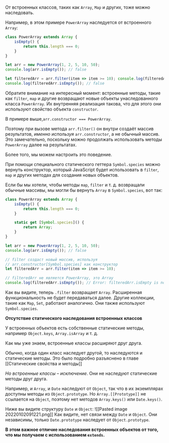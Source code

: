 От встроенных классов, таких как `Array`, `Map` и других, тоже можно наследовать.

Например, в этом примере `PowerArray` наследуется от встроенного `Array`:
```js
class PowerArray extends Array {
	isEmpty() {
		return this.length === 0;
	}
}

let arr = new PowerArray(1, 2, 5, 10, 50);
console.log(arr.isEmpty()); // false

let filteredArr = arr.filter(item => item >= 10); console.log(filteredArr); // 10, 50 
console.log(filteredArr.isEmpty()); // false
```

Обратите внимание на интересный момент: встроенные методы, такие как `filter`, `map` и другие возвращают новые объекты унаследованного класса `PowerArray`. Их внутренняя реализация такова, что для этого они используют свойство объекта `constructor`.

В примере выше,`arr.constructor === PowerArray`.

Поэтому при вызове метода `arr.filter()` он внутри создаёт массив результатов, *именно используя* `arr.constructor`, а не обычный массив. Это замечательно, поскольку можно продолжать использовать методы `PowerArray` далее на результатах.

Более того, мы можем настроить это поведение.

При помощи специального статического геттера `Symbol.species` можно вернуть конструктор, который JavaScript будет использовать в `filter`, `map` и других методах для создания новых объектов.

Если бы мы хотели, чтобы методы `map`, `filter` и т. д. возвращали обычные массивы, мы могли бы вернуть `Array` в `Symbol.species`, вот так:
```js
class PowerArray extends Array {
	isEmpty() {
		return this.length === 0;
	}

	static get [Symbol.species]() {
		return Array;
	}
}

let arr = new PowerArray(1, 2, 5, 10, 50); 
console.log(arr.isEmpty()); // false

// filter создаст новый массив, используя 
// arr.constructor[Symbol.species] как конструктор
let filteredArr = arr.filter(item => item >= 10);

// filteredArr не является PowerArray, это Array
console.log(filteredArr.isEmpty()); // Error: filteredArr.isEmpty is not a function
```
Как вы видите, теперь `.filter` возвращает `Array`. Расширенная функциональность не будет передаваться далее.
Другие коллекции, такие как `Map`, `Set`, работают аналогично. Они также используют `Symbol.species`.

**Отсутствие статического наследования встроенных классов**

У встроенных объектов есть собственные статические методы, например `Object.keys`, `Array.isArray` и т. д.

Как мы уже знаем, встроенные классы расширяют друг друга.

Обычно, когда один класс наследует другой, то наследуются и статические методы. Это было подробно разъяснено в главе [[Статические свойства и методы]]

*Но встроенные классы – исключение*. Они не наследуют статические методы друг друга.

Например, и `Array`, и `Date` наследуют от `Object`, так что в их экземплярах доступны методы из `Object.prototype`. Но `Array.[[Prototype]]` не ссылается на `Object`, поэтому нет методов `Array.keys()` или `Date.keys()`.

Ниже вы видите структуру `Date` и `Object`:
![[Pasted image 20220102091221.png]]
Как видите, нет связи между `Date` и `Object`. Они независимы, только `Date.prototype` наследует от `Object.prototype`.

**В этом важное отличие наследования встроенных объектов от того, что мы получаем с использованием `extends`.**
